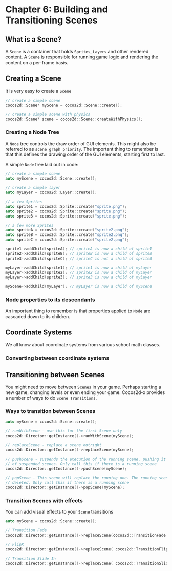 # Chapter 6: Building and Transitioning Scenes

## What is a Scene?
A `Scene` is a container that holds `Sprites`, `Layers` and other rendered content. A `Scene` is responsible for running game logic and rendering the content on a per-frame basis. 

## Creating a Scene
It is very easy to create a `Scene`
```cpp
// create a simple scene
cocos2d::Scene* myScene = cocos2d::Scene::create();

// create a simple scene with physics
cocos2d::Scene* scene = cocos2d::Scene::createWithPhysics();
```

### Creating a Node Tree
A `Node` tree controls the draw order of GUI elements. This might also be referred to as `scene graph priority`. The important thing to remember is that this defines the drawing order of the GUI elements, starting first to last.

A simple `Node` tree laid out in code:
```cpp
// create a simple scene
auto myScene = cocos2d::Scene::create();

// create a simple layer
auto myLayer = cocos2d::Layer::create();

// a few Sprites
auto sprite1 = cocos2d::Sprite::create("sprite.png");
auto sprite2 = cocos2d::Sprite::create("sprite.png");
auto sprite3 = cocos2d::Sprite::create("sprite.png");

// a few more Sprites
auto spriteA = cocos2d::Sprite::create("sprite2.png");
auto spriteB = cocos2d::Sprite::create("sprite2.png");
auto spriteC = cocos2d::Sprite::create("sprite2.png");

sprite1->addChild(spriteA); // spriteA is now a child of sprite1
sprite2->addChild(spriteB); // spriteB is now a child of sprite2
sprite3->addChild(spriteC); // spriteC is not a child of sprite3

myLayer->addChild(sprite1); // sprite1 is now a child of myLayer
myLayer->addChild(sprite2); // sprite2 is now a child of myLayer
myLayer->addChild(sprite3); // sprite3 is now a child of myLayer

myScene->addChild(myLayer); // myLayer is now a child of myScene
``` 
### Node properties to its descendants
An important thing to remember is that properties applied to `Node` are cascaded down to its children.     

## Coordinate Systems
We all know about coordinate systems from various school math classes. 
        
### Converting between coordinate systems
    
## Transitioning between Scenes
You might need to move between `Scenes` in your game. Perhaps starting a new game, changing levels or even ending your game. Cocos2d-x provides a number of ways to do `Scene Transitions`.

### Ways to transition between Scenes
```cpp
auto myScene = cocos2d::Scene::create();

// runWithScene - use this for the first Scene only
cocos2d::Director::getInstance()->runWithScene(myScene);

// replaceScene - replace a scene outright
cocos2d::Director::getInstance()->replaceScene(myScene);

// pushScene - suspends the execution of the running scene, pushing it on the stack
// of suspended scenes. Only call this if there is a running scene
cocos2d::Director::getInstance()->pushScene(myScene);

// popScene - This scene will replace the running one. The running scene will be
// deleted. Only call this if there is a running scene
cocos2d::Director::getInstance()->popScene(myScene);
```

### Transition Scenes with effects
You can add visual effects to your `Scene` transitions
```cpp
auto myScene = cocos2d::Scene::create();

// Transition Fade
cocos2d::Director::getInstance()->replaceScene(cocos2d::TransitionFade::create(0.5, myScene, cocos2d::Color3B(0,255,255)));

// FlipX
cocos2d::Director::getInstance()->replaceScene( cocos2d::TransitionFlipX::create(2, myScene));

// Transition Slide In
cocos2d::Director::getInstance()->replaceScene( cocos2d::TransitionSlideInT::create(1, myScene) );
```

